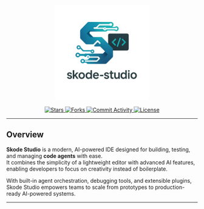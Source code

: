 
<p align="center">
  <img src="./assets/skode-studio-logo.png" alt="Skcode Studio Logo" width="250"/>
</p>

<p align="center">
  <a href="https://github.com/KhoanDoanVan/skode-studio/stargazers">
    <img src="https://img.shields.io/github/stars/KhoanDoanVan/skode-studio?style=flat-square" alt="Stars"/>
  </a>
  <a href="https://github.com/KhoanDoanVan/skode-studio/network">
    <img src="https://img.shields.io/github/forks/KhoanDoanVan/skode-studio?style=flat-square" alt="Forks"/>
  </a>
  <a href="https://github.com/KhoanDoanVan/skode-studio/commits/main">
    <img src="https://img.shields.io/github/commit-activity/m/KhoanDoanVan/skode-studio?style=flat-square" alt="Commit Activity"/>
  </a>
  <a href="./LICENSE">
    <img src="https://img.shields.io/github/license/KhoanDoanVan/skode-studio?style=flat-square" alt="License"/>
  </a>
</p>

---

## Overview

**Skode Studio** is a modern, AI-powered IDE designed for building, testing, and managing **code agents** with ease.  
It combines the simplicity of a lightweight editor with advanced AI features, enabling developers to focus on creativity instead of boilerplate.  

With built-in agent orchestration, debugging tools, and extensible plugins, Skode Studio empowers teams to scale from prototypes to production-ready AI-powered systems.

---
